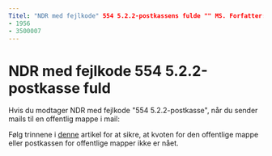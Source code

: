 ```yaml
---
Titel: "NDR med fejlkode" 554 5.2.2-postkassens fulde "" MS. Forfatter: chrisda Forfatter: chrisda Manager: dansimp MS. dato: 04/21/2020 MS. målgruppe: ITPro MS. emne: artikel MS. Service: o365-administration-administration, NOFOLLOW localization_priority: normal MS. brugerdefineret: 
- 1956
- 3500007
---
```


# <a name="ndr-with-error-code-554-522-mailbox-full"></a>NDR med fejlkode 554 5.2.2-postkasse fuld

Hvis du modtager NDR med fejlkode "554 5.2.2-postkasse", når du sender mails til en offentlig mappe i mail:  

Følg trinnene i [denne](https://aka.ms/554522) artikel for at sikre, at kvoten for den offentlige mappe eller postkassen for offentlige mapper ikke er nået.
